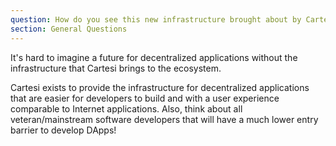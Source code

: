 ```yaml
---
question: How do you see this new infrastructure brought about by Cartesi impacting the ecosystem?
section: General Questions
---
```


It's hard to imagine a future for decentralized applications without the infrastructure that Cartesi brings to the ecosystem.

Cartesi exists to provide the infrastructure for decentralized applications that are easier for developers to build and with a user experience comparable to Internet applications. Also, think about all veteran/mainstream software developers that will have a much lower entry barrier to develop DApps!

